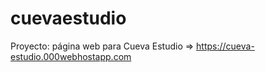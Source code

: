 # cuevaestudio 

Proyecto: página web para Cueva Estudio => https://cueva-estudio.000webhostapp.com
